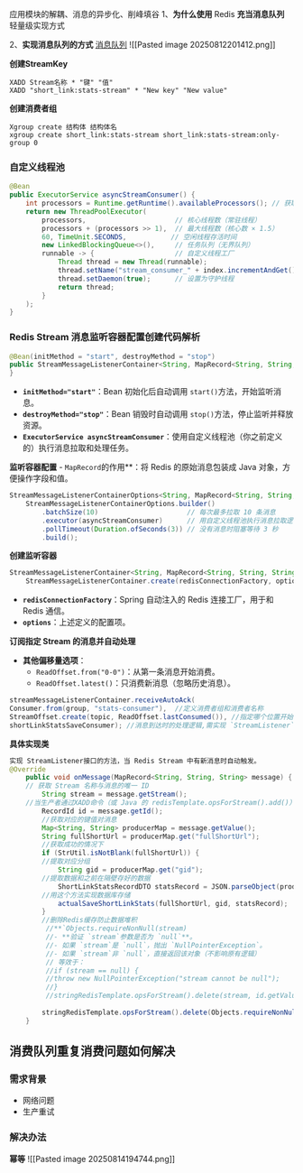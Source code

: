 应用模块的解耦、消息的异步化、削峰填谷
1、**为什么使用** Redis **充当消息队列**
    轻量级实现方式

2、**实现消息队列的方式**
[消息队列](https://mp.weixin.qq.com/s/gCUT5TcCQRAxYkTJfTRjJw)
![[Pasted image 20250812201412.png]]

**创建StreamKey**
```redis
XADD Stream名称 * "键" "值"
XADD "short_link:stats-stream" * "New key" "New value"
```
**创建消费者组**
```redis
Xgroup create 结构体 结构体名
xgroup create short_link:stats-stream short_link:stats-stream:only-group 0
```

### **自定义线程池**
```java
@Bean
public ExecutorService asyncStreamConsumer() {
    int processors = Runtime.getRuntime().availableProcessors(); // 获取CPU核心数
    return new ThreadPoolExecutor(
        processors,                      // 核心线程数（常驻线程）
        processors + (processors >> 1),  // 最大线程数（核心数 × 1.5）
        60, TimeUnit.SECONDS,           // 空闲线程存活时间
        new LinkedBlockingQueue<>(),     // 任务队列（无界队列）
        runnable -> {                    // 自定义线程工厂
            Thread thread = new Thread(runnable);
            thread.setName("stream_consumer_" + index.incrementAndGet());
            thread.setDaemon(true);      // 设置为守护线程
            return thread;
        }
    );
}
```
### ​**​Redis Stream 消息监听容器配置创建代码解析​**
```java
@Bean(initMethod = "start", destroyMethod = "stop")
public StreamMessageListenerContainer<String, MapRecord<String, String, String>> streamMessageListenerContainer( ExecutorService asyncStreamConsumer ){// 注入自定义线程池
}
```
- ​**​`initMethod="start"`​**​：Bean 初始化后自动调用 `start()`方法，开始监听消息。
- ​**​`destroyMethod="stop"`​**​：Bean 销毁时自动调用 `stop()`方法，停止监听并释放资源。
- ​**​`ExecutorService asyncStreamConsumer`​**​：使用自定义线程池（你之前定义的）执行消息拉取和处理任务。

**监听容器配置​**
​​- `MapRecord`的作用​**​：将 Redis 的原始消息包装成 Java 对象，方便操作字段和值。
```java
StreamMessageListenerContainerOptions<String, MapRecord<String, String, String>> options =
    StreamMessageListenerContainerOptions.builder()
        .batchSize(10)                      // 每次最多拉取 10 条消息
        .executor(asyncStreamConsumer)      // 用自定义线程池执行消息拉取逻辑
        .pollTimeout(Duration.ofSeconds(3)) // 没有消息时阻塞等待 3 秒
        .build();
```

**创建监听容器​**
```java
StreamMessageListenerContainer<String, MapRecord<String, String, String>> container =
    StreamMessageListenerContainer.create(redisConnectionFactory, options);
```
- ​**​`redisConnectionFactory`​**​：Spring 自动注入的 Redis 连接工厂，用于和 Redis 通信。
- ​**​`options`​**​：上述定义的配置项。

**订阅指定 Stream 的消息并自动处理**
 - ​**​其他偏移量选项​**​：
    - `ReadOffset.from("0-0")`：从第一条消息开始消费。
    - `ReadOffset.latest()`：只消费新消息（忽略历史消息）。
```java
streamMessageListenerContainer.receiveAutoAck(
Consumer.from(group, "stats-consumer"),  //定义消费者组和消费者名称
StreamOffset.create(topic, ReadOffset.lastConsumed()), //指定哪个位置开始消费
shortLinkStatsSaveConsumer); //消息到达时的处理逻辑,需实现 `StreamListener`接口或使用 Lambda
```

**具体实现类**
```java
实现 StreamListener接口的方法，当 Redis Stream 中有新消息时自动触发。
@Override
    public void onMessage(MapRecord<String, String, String> message) {
    // 获取 Stream 名称与消息的唯一 ID
        String stream = message.getStream();
    //当生产者通过XADD命令（或 Java 的 redisTemplate.opsForStream().add()）向 Stream 写入消息时，​Redis 会自动为消息分配一个唯一 ID​​。
        RecordId id = message.getId();
        //获取对应的键值对消息
        Map<String, String> producerMap = message.getValue();
        String fullShortUrl = producerMap.get("fullShortUrl");
        //获取成功的情况下
        if (StrUtil.isNotBlank(fullShortUrl)) {
        //提取对应分组
            String gid = producerMap.get("gid");
        //提取数据和之前在隔壁存好的数据
            ShortLinkStatsRecordDTO statsRecord = JSON.parseObject(producerMap.get("statsRecord"), ShortLinkStatsRecordDTO.class);
        //用这个方法实现数据库存储
            actualSaveShortLinkStats(fullShortUrl, gid, statsRecord);
        }
        //删除Redis缓存防止数据堆积
         //**`Objects.requireNonNull(stream)​​
         //- ​**​验证 `stream`参数是否为 `null`​**​。
         //- 如果 `stream`是 `null`，抛出 `NullPointerException`。
         //- 如果 `stream`非 `null`，直接返回该对象（不影响原有逻辑）
         // 等效于： 
         //if (stream == null) { 
         //throw new NullPointerException("stream cannot be null"); 
         //} 
         //stringRedisTemplate.opsForStream().delete(stream, id.getValue());
         
        stringRedisTemplate.opsForStream().delete(Objects.requireNonNull(stream), id.getValue());
    }
```

## 消费队列重复消费问题如何解决
### 需求背景

- 网络问题
- 生产重试

### 解决办法
**幂等**
![[Pasted image 20250814194744.png]]